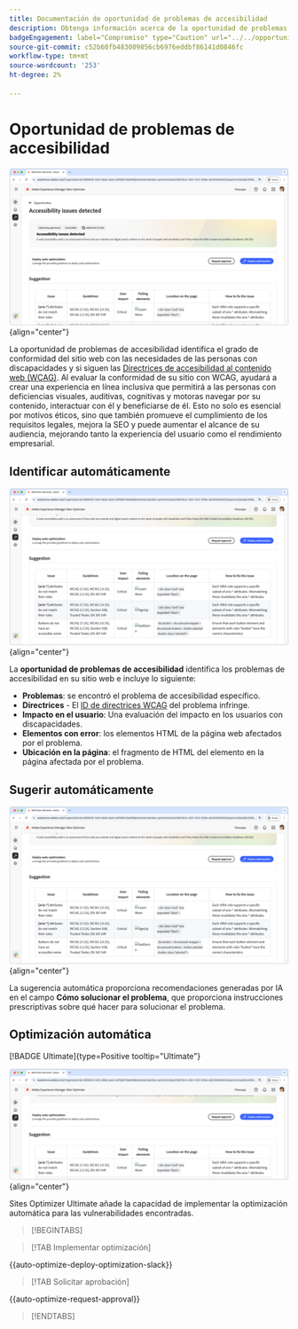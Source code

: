 ```yaml
---
title: Documentación de oportunidad de problemas de accesibilidad
description: Obtenga información acerca de la oportunidad de problemas de accesibilidad y cómo utilizarla para aumentar la seguridad de en el sitio web.
badgeEngagement: label="Compromiso" type="Caution" url="../../opportunity-types/engagement.md" tooltip="Compromiso"
source-git-commit: c52b60fb483009856cb6976eddbf86141d0846fc
workflow-type: tm+mt
source-wordcount: '253'
ht-degree: 2%

---
```



# Oportunidad de problemas de accesibilidad

![Oportunidad de problemas de accesibilidad](./assets/accessibility-issues/hero.png){align="center"}

La oportunidad de problemas de accesibilidad identifica el grado de conformidad del sitio web con las necesidades de las personas con discapacidades y si siguen las [Directrices de accesibilidad al contenido web (WCAG)](https://www.w3.org/TR/WCAG21/). Al evaluar la conformidad de su sitio con WCAG, ayudará a crear una experiencia en línea inclusiva que permitirá a las personas con deficiencias visuales, auditivas, cognitivas y motoras navegar por su contenido, interactuar con él y beneficiarse de él. Esto no solo es esencial por motivos éticos, sino que también promueve el cumplimiento de los requisitos legales, mejora la SEO y puede aumentar el alcance de su audiencia, mejorando tanto la experiencia del usuario como el rendimiento empresarial.

## Identificar automáticamente

![Identificar automáticamente los problemas de accesibilidad](./assets/accessibility-issues/auto-identify.png){align="center"}

La **oportunidad de problemas de accesibilidad** identifica los problemas de accesibilidad en su sitio web e incluye lo siguiente:

* **Problemas**: se encontró el problema de accesibilidad específico.
* **Directrices** - El [ID de directrices WCAG](https://www.w3.org/TR/WCAG21/) del problema infringe.
* **Impacto en el usuario**: Una evaluación del impacto en los usuarios con discapacidades.
* **Elementos con error**: los elementos HTML de la página web afectados por el problema.
* **Ubicación en la página**: el fragmento de HTML del elemento en la página afectada por el problema.

## Sugerir automáticamente

![Sugerencia automática de problemas de accesibilidad](./assets/accessibility-issues/auto-suggest.png){align="center"}

La sugerencia automática proporciona recomendaciones generadas por IA en el campo **Cómo solucionar el problema**, que proporciona instrucciones prescriptivas sobre qué hacer para solucionar el problema.

## Optimización automática

[!BADGE Ultimate]{type=Positive tooltip="Ultimate"}

![Problemas de accesibilidad de optimización automática](./assets/accessibility-issues/auto-optimize.png){align="center"}

Sites Optimizer Ultimate añade la capacidad de implementar la optimización automática para las vulnerabilidades encontradas.

>[!BEGINTABS]

>[!TAB Implementar optimización]

{{auto-optimize-deploy-optimization-slack}}

>[!TAB Solicitar aprobación]

{{auto-optimize-request-approval}}

>[!ENDTABS]
